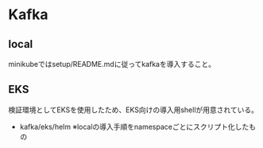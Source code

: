 # Kafka

## local
minikubeではsetup/README.mdに従ってkafkaを導入すること。

## EKS
検証環境としてEKSを使用したため、EKS向けの導入用shellが用意されている。

* kafka/eks/helm
  ※localの導入手順をnamespaceごとにスクリプト化したもの
